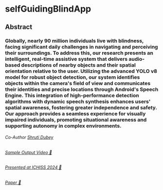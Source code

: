 # selfGuidingBlindApp

## Abstract

### Globally, nearly 90 million individuals live with blindness, facing significant daily challenges in navigating and perceiving their surroundings. To address this, our research presents an intelligent, real-time assistive system that delivers audio-based descriptions of nearby objects and their spatial orientation relative to the user. Utilizing the advanced YOLO v8 model for robust object detection, our system identifies objects within the camera's field of view and communicates their identities and precise locations through Android's Speech Engine. This integration of high-performance detection algorithms with dynamic speech synthesis enhances users' spatial awareness, fostering greater independence and safety. Our approach provides a seamless experience for visually impaired individuals, promoting situational awareness and supporting autonomy in complex environments.

###### Co-Author [Shruti Dubey](https://www.github.com/ShrutiDubey-22)

###### [Sample Output Video 🎥](https://youtube.com/shorts/Od2zvG6Y9bQ?si=BniS7nYqpeAd9iDa)

###### [Presented at ICHISS 2024 🎉](ICHISS2024presentation.pdf)

###### [Paper 📃](153_Camera_Ready_Paper.pdf)
